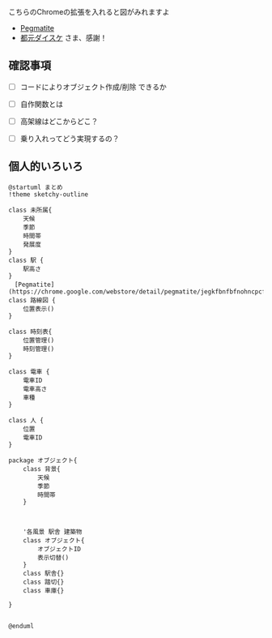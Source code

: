 こちらのChromeの拡張を入れると図がみれますよ
- [Pegmatite](https://chrome.google.com/webstore/detail/pegmatite/jegkfbnfbfnohncpcfcimepibmhlkldo) 
- [都元ダイスケ](https://dev.classmethod.jp/articles/chrome-extension-plantuml-in-github-markdown-v1-2-0/) さま、感謝！



## 確認事項
- [ ] コードによりオブジェクト作成/削除 できるか
- [ ] 自作関数とは
- [ ] 高架線はどこからどこ？
- [ ] 乗り入れってどう実現するの？


## 個人的いろいろ

```uml:tazawa.puml
@startuml まとめ
!theme sketchy-outline

class 未所属{
    天候
    季節
    時間帯
    発展度
}
class 駅 {
    駅高さ
}
　[Pegmatite](https://chrome.google.com/webstore/detail/pegmatite/jegkfbnfbfnohncpcfcimepibmhlkldo) 
class 路線図 {
    位置表示()
}

class 時刻表{
    位置管理()
    時刻管理()
}

class 電車 {
    電車ID
    電車高さ
    車種
}

class 人 {
    位置
    電車ID
}

package オブジェクト{
    class 背景{
        天候
        季節
        時間帯
    }



    '各風景 駅舎 建築物
    class オブジェクト{
        オブジェクトID
        表示切替()
    }
    class 駅舎{}
    class 踏切{}
    class 車庫{}

}


@enduml
```
